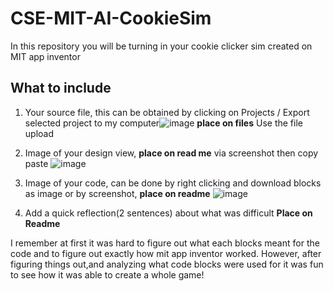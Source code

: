 # CSE-MIT-AI-CookieSim

In this repository you will be turning in your cookie clicker sim created on MIT app inventor

## What to include

1. Your source file, this can be obtained by clicking on Projects / Export selected project to my computer![image](https://github.com/user-attachments/assets/f99cff16-16e3-4e1e-afc7-9da69f0e47f4) __place on files__ Use the file upload
2. Image of your design view, __place on read me__ via screenshot then copy paste ![image](https://github.com/user-attachments/assets/3436270b-4c25-4ac1-96cd-5744fd9af695)

3. Image of your code, can be done by right clicking and download blocks as image or by screenshot, __place on readme__ ![image](https://github.com/user-attachments/assets/a0e73e11-f27a-4fe2-b3b5-bbf36dd5a24f)

4. Add a quick reflection(2 sentences) about what was difficult __Place on Readme__

I remember at first it was hard to figure out what each blocks meant for the code and to figure out exactly how mit app inventor worked. However, after figuring things out,and analyzing what code blocks were used for it was fun to see how it was able to create a whole game!


